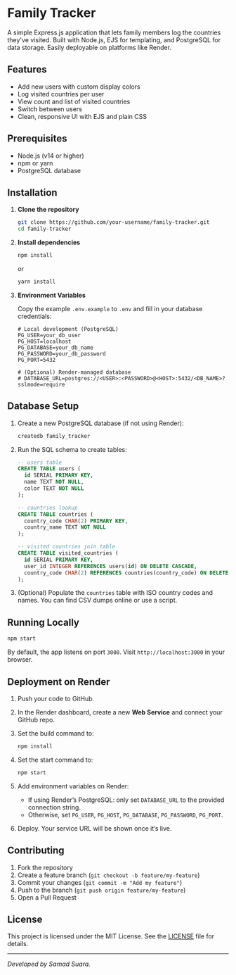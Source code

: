 # Family Tracker

A simple Express.js application that lets family members log the countries they've visited. Built with Node.js, EJS for templating, and PostgreSQL for data storage. Easily deployable on platforms like Render.

## Features

* Add new users with custom display colors
* Log visited countries per user
* View count and list of visited countries
* Switch between users
* Clean, responsive UI with EJS and plain CSS

## Prerequisites

* Node.js (v14 or higher)
* npm or yarn
* PostgreSQL database

## Installation

1. **Clone the repository**

   ```bash
   git clone https://github.com/your-username/family-tracker.git
   cd family-tracker
   ```

2. **Install dependencies**

   ```bash
   npm install
   ```

   or

   ```bash
   yarn install
   ```

3. **Environment Variables**

   Copy the example `.env.example` to `.env` and fill in your database credentials:

   ```text
   # Local development (PostgreSQL)
   PG_USER=your_db_user
   PG_HOST=localhost
   PG_DATABASE=your_db_name
   PG_PASSWORD=your_db_password
   PG_PORT=5432

   # (Optional) Render-managed database
   # DATABASE_URL=postgres://<USER>:<PASSWORD>@<HOST>:5432/<DB_NAME>?sslmode=require
   ```

## Database Setup

1. Create a new PostgreSQL database (if not using Render):

   ```bash
   createdb family_tracker
   ```

2. Run the SQL schema to create tables:

   ```sql
   -- users table
   CREATE TABLE users (
     id SERIAL PRIMARY KEY,
     name TEXT NOT NULL,
     color TEXT NOT NULL
   );

   -- countries lookup
   CREATE TABLE countries (
     country_code CHAR(2) PRIMARY KEY,
     country_name TEXT NOT NULL
   );

   -- visited countries join table
   CREATE TABLE visited_countries (
     id SERIAL PRIMARY KEY,
     user_id INTEGER REFERENCES users(id) ON DELETE CASCADE,
     country_code CHAR(2) REFERENCES countries(country_code) ON DELETE CASCADE
   );
   ```

3. (Optional) Populate the `countries` table with ISO country codes and names. You can find CSV dumps online or use a script.

## Running Locally

```bash
npm start
```

By default, the app listens on port `3000`. Visit `http://localhost:3000` in your browser.

## Deployment on Render

1. Push your code to GitHub.
2. In the Render dashboard, create a new **Web Service** and connect your GitHub repo.
3. Set the build command to:

   ```bash
   npm install
   ```
4. Set the start command to:

   ```bash
   npm start
   ```
5. Add environment variables on Render:

   * If using Render’s PostgreSQL: only set `DATABASE_URL` to the provided connection string.
   * Otherwise, set `PG_USER`, `PG_HOST`, `PG_DATABASE`, `PG_PASSWORD`, `PG_PORT`.
6. Deploy. Your service URL will be shown once it’s live.

## Contributing

1. Fork the repository
2. Create a feature branch (`git checkout -b feature/my-feature`)
3. Commit your changes (`git commit -m "Add my feature"`)
4. Push to the branch (`git push origin feature/my-feature`)
5. Open a Pull Request

## License

This project is licensed under the MIT License. See the [LICENSE](LICENSE) file for details.

---

*Developed by Samad Suara.*
